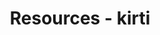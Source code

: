 ---
title: Resources - kirti
excerpt: ''
deprecated: false
hidden: true
metadata:
  title: ''
  description: ''
  robots: index
next:
  description: ''
---